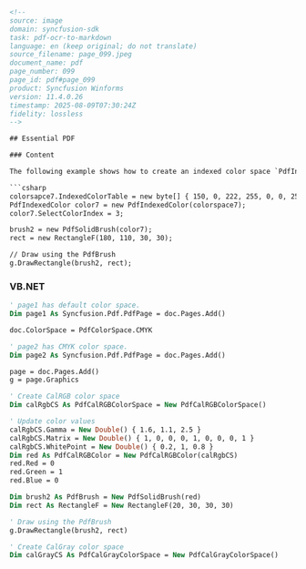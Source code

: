 ```html
<!-- 
source: image
domain: syncfusion-sdk
task: pdf-ocr-to-markdown
language: en (keep original; do not translate)
source_filename: page_099.jpeg
document_name: pdf
page_number: 099
page_id: pdf#page_099
product: Syncfusion Winforms
version: 11.4.0.26
timestamp: 2025-08-09T07:30:24Z
fidelity: lossless
-->

## Essential PDF

### Content

The following example shows how to create an indexed color space `PdfIndexedColorSpace` and how to use it to draw.

```csharp
colorsapce7.IndexedColorTable = new byte[] { 150, 0, 222, 255, 0, 0, 255, 0, 0, 0, 255 };
PdfIndexedColor color7 = new PdfIndexedColor(colorspace7);
color7.SelectColorIndex = 3;

brush2 = new PdfSolidBrush(color7);
rect = new RectangleF(180, 110, 30, 30);

// Draw using the PdfBrush
g.DrawRectangle(brush2, rect);
```

### VB.NET

```vb
' page1 has default color space.
Dim page1 As Syncfusion.Pdf.PdfPage = doc.Pages.Add()

doc.ColorSpace = PdfColorSpace.CMYK

' page2 has CMYK color space.
Dim page2 As Syncfusion.Pdf.PdfPage = doc.Pages.Add()

page = doc.Pages.Add()
g = page.Graphics

' Create CalRGB color space
Dim calRgbCS As PdfCalRGBColorSpace = New PdfCalRGBColorSpace()

' Update color values
calRgbCS.Gamma = New Double() { 1.6, 1.1, 2.5 }
calRgbCS.Matrix = New Double() { 1, 0, 0, 0, 1, 0, 0, 0, 1 }
calRgbCS.WhitePoint = New Double() { 0.2, 1, 0.8 }
Dim red As PdfCalRGBColor = New PdfCalRGBColor(calRgbCS)
red.Red = 0
red.Green = 1
red.Blue = 0

Dim brush2 As PdfBrush = New PdfSolidBrush(red)
Dim rect As RectangleF = New RectangleF(20, 30, 30, 30)

' Draw using the PdfBrush
g.DrawRectangle(brush2, rect)

' Create CalGray color space
Dim calGrayCS As PdfCalGrayColorSpace = New PdfCalGrayColorSpace()
```

<!-- tags: [pdf, color space, drawing, WinForms, Syncfusion, version: 11.4.0.26] keywords: [Essential PDF, PdfIndexedColorSpace, PdfCalRGBColorSpace, PdfCalGrayColorSpace, DrawRectangle, CMYK, CalRGB, CalGray] -->
```